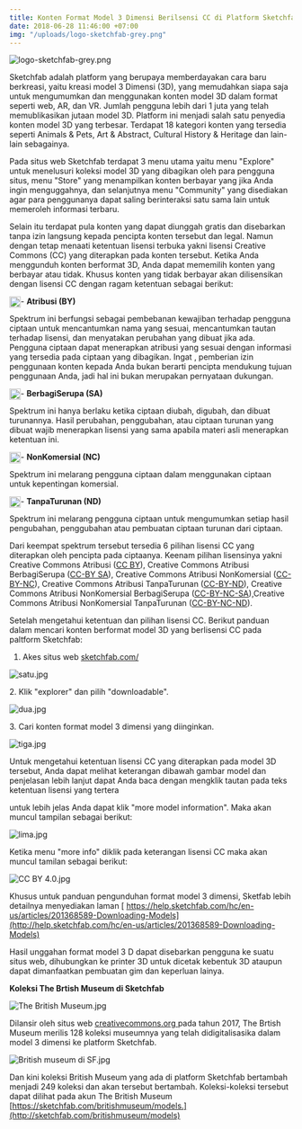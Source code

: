 ```yaml
---
title: Konten Format Model 3 Dimensi Berilsensi CC di Platform Sketchfab
date: 2018-06-28 11:46:00 +07:00
img: "/uploads/logo-sketchfab-grey.png"
---
```


![logo-sketchfab-grey.png](/uploads/logo-sketchfab-grey.png)

Sketchfab adalah platform yang berupaya memberdayakan cara baru berkreasi, yaitu kreasi model 3 Dimensi (3D), yang memudahkan siapa saja untuk mengumumkan dan menggunakan konten model 3D dalam format seperti web, AR, dan VR. Jumlah pengguna  lebih dari 1 juta  yang telah memublikasikan jutaan model 3D. Platform ini menjadi salah satu penyedia konten model 3D yang terbesar. Terdapat 18 kategori konten yang tersedia seperti Animals & Pets, Art & Abstract, Cultural History & Heritage dan lain-lain sebagainya. 

Pada situs web Sketchfab terdapat 3 menu utama yaitu menu "Explore" untuk menelusuri koleksi model 3D yang dibagikan oleh para pengguna situs,  menu "Store" yang menampilkan konten berbayar yang jika Anda ingin menguggahnya, dan selanjutnya menu "Community"  yang  disediakan agar para penggunanya dapat saling berinteraksi satu sama lain untuk memeroleh informasi terbaru.

Selain itu terdapat pula konten yang dapat diunggah gratis dan disebarkan tanpa izin langsung kepada pencipta konten tersebut dan legal. Namun dengan tetap menaati ketentuan lisensi terbuka yakni lisensi Creative Commons (CC) yang diterapkan pada konten tersebut. Ketika Anda menggunduh konten berformat 3D, Anda dapat mememilih konten yang berbayar atau tidak. Khusus konten yang tidak berbayar akan dilisensikan dengan lisensi CC dengan ragam ketentuan sebagai berikut:

<img style="float: left;" src="/uploads/BY-354f63.png" class="img-responsive" width="20"> - **Atribusi (BY)**

Spektrum ini berfungsi sebagai pembebanan kewajiban terhadap pengguna ciptaan untuk  mencantumkan nama yang sesuai, mencantumkan tautan terhadap lisensi, dan menyatakan perubahan yang dibuat jika ada. Pengguna ciptaan dapat menerapkan atribusi yang sesuai dengan informasi yang tersedia pada ciptaan yang dibagikan. Ingat , pemberian izin penggunaan konten kepada Anda bukan berarti pencipta mendukung tujuan penggunaan Anda, jadi hal ini bukan merupakan pernyataan dukungan. 

<img style="float: left;" src="/uploads/SA.png" class="img-responsive" width="20"> - **BerbagiSerupa (SA)**

Spektrum ini hanya berlaku ketika ciptaan diubah, digubah, dan dibuat turunannya. Hasil perubahan, penggubahan, atau ciptaan turunan yang dibuat wajib menerapkan lisensi yang sama apabila materi asli menerapkan ketentuan ini.

<img style="float: left;" src="/uploads/NC.png" class="img-responsive" width="20"> - **NonKomersial (NC)**

Spektrum ini melarang pengguna ciptaan dalam menggunakan ciptaan untuk kepentingan komersial.

<img style="float: left;" src="/uploads/ND.png" class="img-responsive" width="20"> - **TanpaTurunan (ND)**

Spektrum ini melarang pengguna ciptaan untuk mengumumkan setiap hasil pengubahan, penggubahan atau pembuatan ciptaan turunan dari ciptaan.

Dari keempat spektrum  tersebut tersedia 6 pilihan lisensi CC yang diterapkan oleh pencipta pada ciptaanya. Keenam pilihan lisensinya  yakni Creative Commons Atribusi ([CC BY](http://creativecommons.org/licenses/by/4.0/deed.id)), Creative Commons Atribusi BerbagiSerupa ([CC-BY SA](http://creativecommons.org/licenses/by-sa/4.0/deed.id)),  Creative Commons Atribusi NonKomersial ([CC-BY-NC](http://creativecommons.org/licenses/by-nc/4.0/deed.id)), Creative Commons Atribusi TanpaTurunan ([CC-BY-ND](http://creativecommons.org/licenses/by-nd/4.0/deed.id)), Creative Commons Atribusi NonKomersial BerbagiSerupa ([CC-BY-NC-SA](http://creativecommons.org/licenses/by-nc-sa/4.0/deed.id)),Creative Commons Atribusi NonKomersial TanpaTurunan ([CC-BY-NC-ND](http://creativecommons.org/licenses/by-nc-nd/4.0/deed.id)).

Setelah mengetahui ketentuan dan pilihan lisensi CC. Berikut panduan dalam mencari konten berformat model 3D yang berlisensi CC pada paltform Sketchfab:

1. Akes situs web  [sketchfab.com/](http://sketchfab.com/)

![satu.jpg](/uploads/satu.jpg)

2\. Klik "explorer" dan pilih "downloadable".

![dua.jpg](/uploads/dua.jpg)

3\. Cari konten format model 3 dimensi yang diinginkan.

![tiga.jpg](/uploads/tiga.jpg)

Untuk mengetahui ketentuan lisensi CC yang diterapkan pada model 3D tersebut, Anda dapat melihat keterangan dibawah gambar model dan penjelasan lebih lanjut dapat Anda baca dengan mengklik tautan pada teks ketentuan lisensi yang tertera 

untuk lebih jelas Anda dapat klik "more model information". Maka akan muncul tampilan sebagai berikut:

![lima.jpg](/uploads/lima.jpg)

Ketika menu "more info" diklik pada keterangan lisensi CC maka akan muncul tamilan sebagai berikut:

![CC BY 4.0.jpg](/uploads/CC%20BY%204.0.jpg)

Khusus untuk panduan pengunduhan  format model 3 dimensi, Sketfab lebih detailnya menyediakan laman [ https://help.sketchfab.com/hc/en-us/articles/201368589-Downloading-Models](http://help.sketchfab.com/hc/en-us/articles/201368589-Downloading-Models)

Hasil unggahan format model 3 D dapat disebarkan pengguna ke suatu situs web, dihubungkan ke printer 3D untuk dicetak kebentuk 3D ataupun dapat dimanfaatkan pembuatan gim dan keperluan lainya.

**Koleksi The Brtish Museum  di Sketchfab**

![The British Museum.jpg](/uploads/The%20British%20Museum.jpg)

Dilansir oleh situs web [creativecommons.org ](http://creativecommons.org/2017/04/28/state-of-the-commons-2016/sketchfab-2/) pada tahun 2017, The Brtish Museum  merilis 128 koleksi museumnya yang telah didigitalisasika dalam model 3 dimensi ke platform Sketchfab.

![British museum di SF.jpg](/uploads/British%20museum%20di%20SF.jpg)

Dan kini koleksi British Museum yang ada di platform Sketchfab bertambah menjadi 249 koleksi dan akan tersebut bertambah. Koleksi-koleksi tersebut dapat dilihat pada akun The British Museum [https://sketchfab.com/britishmuseum/models.](http://sketchfab.com/britishmuseum/models)